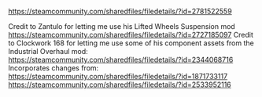 https://steamcommunity.com/sharedfiles/filedetails/?id=2781522559

Credit to Zantulo for letting me use his Lifted Wheels Suspension mod https://steamcommunity.com/sharedfiles/filedetails/?id=2727185097
Credit to Clockwork 168 for letting me use some of his component assets from the Industrial Overhaul mod: https://steamcommunity.com/sharedfiles/filedetails/?id=2344068716
Incorporates changes from:
https://steamcommunity.com/sharedfiles/filedetails/?id=1871733117
https://steamcommunity.com/sharedfiles/filedetails/?id=2533952116
